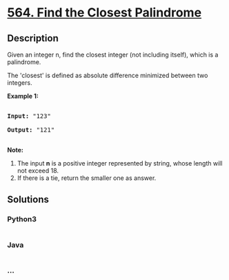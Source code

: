 # [564. Find the Closest Palindrome](https://leetcode.com/problems/find-the-closest-palindrome)

## Description
<p>Given an integer n, find the closest integer (not including itself), which is a palindrome. </p>



<p>The 'closest' is defined as absolute difference minimized between two integers.</p>



<p><b>Example 1:</b><br />

<pre>

<b>Input:</b> "123"

<b>Output:</b> "121"

</pre>

</p>



<p><b>Note:</b><br>

<ol>

<li>The input <b>n</b> is a positive integer represented by string, whose length will not exceed 18.</li>

<li>If there is a tie, return the smaller one as answer.</li>

</ol>

</p>


## Solutions


<!-- tabs:start -->

### **Python3**

```python

```

### **Java**

```java

```

### **...**
```

```

<!-- tabs:end -->